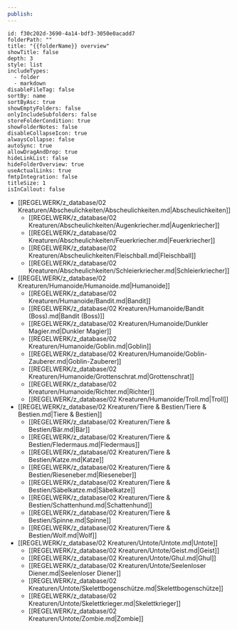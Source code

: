 ```yaml
---
publish:
---
```


```folder-overview
id: f30c202d-3690-4a14-bdf3-3050e0acadd7
folderPath: ""
title: "{{folderName}} overview"
showTitle: false
depth: 3
style: list
includeTypes:
  - folder
  - markdown
disableFileTag: false
sortBy: name
sortByAsc: true
showEmptyFolders: false
onlyIncludeSubfolders: false
storeFolderCondition: true
showFolderNotes: false
disableCollapseIcon: true
alwaysCollapse: false
autoSync: true
allowDragAndDrop: true
hideLinkList: false
hideFolderOverview: true
useActualLinks: true
fmtpIntegration: false
titleSize: 1
isInCallout: false
```
<span class="fv-link-list-start" id="f30c202d-3690-4a14-bdf3-3050e0acadd7"></span>
- [[REGELWERK/z_database/02 Kreaturen/Abscheulichkeiten/Abscheulichkeiten.md|Abscheulichkeiten]]
	- [[REGELWERK/z_database/02 Kreaturen/Abscheulichkeiten/Augenkriecher.md|Augenkriecher]]
	- [[REGELWERK/z_database/02 Kreaturen/Abscheulichkeiten/Feuerkriecher.md|Feuerkriecher]]
	- [[REGELWERK/z_database/02 Kreaturen/Abscheulichkeiten/Fleischball.md|Fleischball]]
	- [[REGELWERK/z_database/02 Kreaturen/Abscheulichkeiten/Schleierkriecher.md|Schleierkriecher]]
- [[REGELWERK/z_database/02 Kreaturen/Humanoide/Humanoide.md|Humanoide]]
	- [[REGELWERK/z_database/02 Kreaturen/Humanoide/Bandit.md|Bandit]]
	- [[REGELWERK/z_database/02 Kreaturen/Humanoide/Bandit (Boss).md|Bandit (Boss)]]
	- [[REGELWERK/z_database/02 Kreaturen/Humanoide/Dunkler Magier.md|Dunkler Magier]]
	- [[REGELWERK/z_database/02 Kreaturen/Humanoide/Goblin.md|Goblin]]
	- [[REGELWERK/z_database/02 Kreaturen/Humanoide/Goblin-Zauberer.md|Goblin-Zauberer]]
	- [[REGELWERK/z_database/02 Kreaturen/Humanoide/Grottenschrat.md|Grottenschrat]]
	- [[REGELWERK/z_database/02 Kreaturen/Humanoide/Richter.md|Richter]]
	- [[REGELWERK/z_database/02 Kreaturen/Humanoide/Troll.md|Troll]]
- [[REGELWERK/z_database/02 Kreaturen/Tiere & Bestien/Tiere & Bestien.md|Tiere & Bestien]]
	- [[REGELWERK/z_database/02 Kreaturen/Tiere & Bestien/Bär.md|Bär]]
	- [[REGELWERK/z_database/02 Kreaturen/Tiere & Bestien/Fledermaus.md|Fledermaus]]
	- [[REGELWERK/z_database/02 Kreaturen/Tiere & Bestien/Katze.md|Katze]]
	- [[REGELWERK/z_database/02 Kreaturen/Tiere & Bestien/Rieseneber.md|Rieseneber]]
	- [[REGELWERK/z_database/02 Kreaturen/Tiere & Bestien/Säbelkatze.md|Säbelkatze]]
	- [[REGELWERK/z_database/02 Kreaturen/Tiere & Bestien/Schattenhund.md|Schattenhund]]
	- [[REGELWERK/z_database/02 Kreaturen/Tiere & Bestien/Spinne.md|Spinne]]
	- [[REGELWERK/z_database/02 Kreaturen/Tiere & Bestien/Wolf.md|Wolf]]
- [[REGELWERK/z_database/02 Kreaturen/Untote/Untote.md|Untote]]
	- [[REGELWERK/z_database/02 Kreaturen/Untote/Geist.md|Geist]]
	- [[REGELWERK/z_database/02 Kreaturen/Untote/Ghul.md|Ghul]]
	- [[REGELWERK/z_database/02 Kreaturen/Untote/Seelenloser Diener.md|Seelenloser Diener]]
	- [[REGELWERK/z_database/02 Kreaturen/Untote/Skelettbogenschütze.md|Skelettbogenschütze]]
	- [[REGELWERK/z_database/02 Kreaturen/Untote/Skelettkrieger.md|Skelettkrieger]]
	- [[REGELWERK/z_database/02 Kreaturen/Untote/Zombie.md|Zombie]]
<span class="fv-link-list-end" id="f30c202d-3690-4a14-bdf3-3050e0acadd7"></span>



